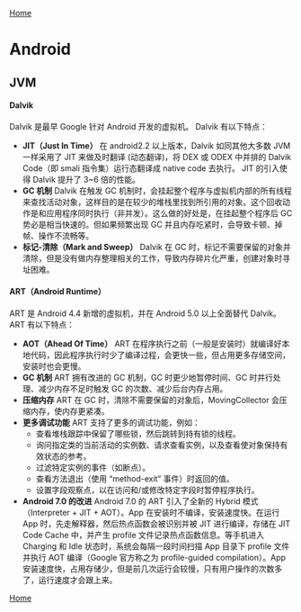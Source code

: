 [Home](../../README.md)

# Android

## JVM

#### Dalvik
Dalvik 是最早 Google 针对 Android 开发的虚拟机。
Dalvik 有以下特点：
- **JIT（Just In Time）**
在 android2.2 以上版本，Dalvik 如同其他大多数 JVM 一样采用了 JIT 来做及时翻译 (动态翻译)，将 DEX 或 ODEX 中并排的 Dalvik Code（即 smali 指令集）运行态翻译成 native code 去执行。
JIT 的引入使得 Dalvik 提升了 3~6 倍的性能。
- **GC 机制**
Dalvik 在触发 GC 机制时，会挂起整个程序与虚拟机内部的所有线程来查找活动对象，这样目的是在较少的堆栈里找到所引用的对象。这个回收动作是和应用程序同时执行（非并发）。这么做的好处是，在挂起整个程序后 GC 势必是相当快速的。但如果频繁出现 GC 并且内存吃紧时，会导致卡顿、掉帧、操作不流畅等。
- **标记-清除（Mark and Sweep）**
Dalvik 在 GC 时，标记不需要保留的对象并清除，但是没有做内存整理相关的工作，导致内存碎片化严重，创建对象时寻址困难。

#### ART（Android Runtime）
ART 是 Android 4.4 新增的虚拟机，并在 Android 5.0 以上全面替代 Dalvik。
ART 有以下特点：
- **AOT（Ahead Of Time）**
ART 在程序执行之前（一般是安装时）就编译好本地代码，因此程序执行时少了编译过程，会更快一些，但占用更多存储空间，安装时也会更慢。
- **GC 机制**
ART 拥有改进的 GC 机制，GC 时更少地暂停时间、GC 时并行处理、减少内存不足时触发 GC 的次数、减少后台内存占用。
- **压缩内存**
ART 在 GC 时，清除不需要保留的对象后，MovingCollector 会压缩内存，使内存更紧凑。
- **更多调试功能**
ART 支持了更多的调试功能，例如：
    - 查看堆栈跟踪中保留了哪些锁，然后跳转到持有锁的线程。
    - 询问指定类的当前活动的实例数、请求查看实例，以及查看使对象保持有效状态的参考。
    - 过滤特定实例的事件（如断点）。
    - 查看方法退出（使用 “method-exit” 事件）时返回的值。
    - 设置字段观察点，以在访问和/或修改特定字段时暂停程序执行。
- **Android 7.0 的改进**
Android 7.0 的 ART 引入了全新的 Hybrid 模式（Interpreter + JIT + AOT）。App 在安装时不编译，安装速度快。在运行 App 时，先走解释器，然后热点函数会被识别并被 JIT 进行编译，存储在 JIT Code Cache 中，并产生 profile 文件记录热点函数信息。等手机进入 Charging 和 Idle 状态时，系统会每隔一段时间扫描 App 目录下 profile 文件并执行 AOT 编译（Google 官方称之为 profile-guided compilation）。App 安装速度快，占用存储少，但是前几次运行会较慢，只有用户操作的次数多了，运行速度才会跟上来。

[Home](../../README.md)